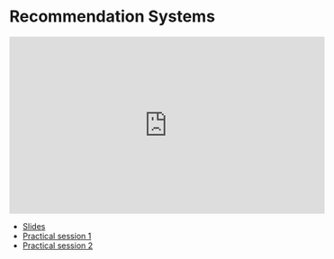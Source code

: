 # Recommendation Systems

<iframe width="560" height="315" src="https://www.youtube.com/embed/VIUq9PP6h-w" title="YouTube video player" frameborder="0" allow="accelerometer; autoplay; clipboard-write; encrypted-media; gyroscope; picture-in-picture" allowfullscreen></iframe>

*   [Slides](slides/Recommendation_System.pdf)
*   [Practical session 1](https://github.com/wikistat/AI-Frameworks/tree/master/RecomendationSystem/surprise.ipynb)
*   [Practical session 2](https://github.com/wikistat/AI-Frameworks/tree/master/RecomendationSystem/tensorflow.ipynb)

